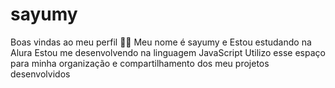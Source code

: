 # sayumy
Boas vindas ao meu perfil 💙💙 Meu nome é sayumy e  Estou estudando na Alura Estou me desenvolvendo na linguagem JavaScript Utilizo esse espaço para minha organização e compartilhamento dos meu projetos desenvolvidos
